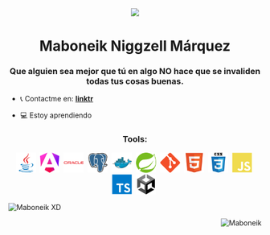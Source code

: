 <div align="center">
  <img src="https://media3.giphy.com/media/v1.Y2lkPTc5MGI3NjExaWltcGpjbTI0czJ6Nm00ZGpoYjZjMTQxdmN5djRmdml2NTF5Y2FvcSZlcD12MV9pbnRlcm5hbF9naWZfYnlfaWQmY3Q9Zw/xUA7bdpLxQhsSQdyog/giphy.gif" width="200" />
   <h1 align="center">Maboneik Niggzell Márquez</h1>
    <h3> Que alguien sea mejor que tú en algo NO hace que se invaliden todas tus cosas buenas.</h3>
</div>

- 📞 Contactme en:  **[linktr](https://linktr.ee/Maboneik)**

- 💻 Estoy aprendiendo

<div align="center">
    <h3>Tools:</h3>
    <div align="center">
        <img src="https://github.com/devicons/devicon/blob/6910f0503efdd315c8f9b858234310c06e04d9c0/icons/java/java-original.svg#L1" title="Java" alt="Java" width="40" height="40"/>&nbsp;
               <img src="https://github.com/devicons/devicon/blob/ca28c779441053191ff11710fe24a9e6c23690d6/icons/angular/angular-original.svg" title="Angular" alt="Angular" width="40" height="40"/>&nbsp;
              <img src="https://github.com/devicons/devicon/blob/ca28c779441053191ff11710fe24a9e6c23690d6/icons/oracle/oracle-original.svg" title="Oracle"  alt="Oracle" width="40" height="40"/>&nbsp;
        <img src="https://github.com/devicons/devicon/blob/master/icons/postgresql/postgresql-original.svg" title="MySQL"  alt="MySQL" width="40" height="40"/>&nbsp;
      <img src="https://github.com/devicons/devicon/blob/6910f0503efdd315c8f9b858234310c06e04d9c0/icons/docker/docker-original.svg"  title="Docker" alt="Docker" width="40" height="40"/>&nbsp;
      <img src="https://github.com/devicons/devicon/blob/ca28c779441053191ff11710fe24a9e6c23690d6/icons/spring/spring-original.svg" title="Spring" **alt="Spring" width="40"      height="40"/>&nbsp;
        <img src="https://github.com/devicons/devicon/blob/master/icons/git/git-original.svg" title="Git" **alt="Git" width="40" height="40"/>&nbsp;
        <img src="https://github.com/devicons/devicon/blob/master/icons/html5/html5-original.svg" title="HTML" **alt="HTML" width="40" height="40"/>&nbsp;
        <img src="https://github.com/devicons/devicon/blob/master/icons/css3/css3-original-wordmark.svg" title="CSS" **alt="CSS" width="40" height="40"/>&nbsp;
        <img src="https://github.com/devicons/devicon/blob/master/icons/javascript/javascript-plain.svg" title="Javascript" **alt="Javascript" width="40" height="40"/>&nbsp;
        <img src="https://github.com/devicons/devicon/blob/master/icons/typescript/typescript-original.svg" title="Typescript" **alt="Typescript" width="40" height="40"/>&nbsp;
      <img src="https://github.com/devicons/devicon/blob/master/icons/unity/unity-original.svg" title="Unity" **alt="Unity" width="40" height="40"/>&nbsp;
      </div>
</div>

<div>
  <p>&nbsp;<img align="left" src="https://github-readme-stats.vercel.app/api/top-langs/?username=maboneik" alt="Maboneik XD"/></p>
  <p>&nbsp;<img align="right" src="https://github-readme-stats.vercel.app/api?username=maboneik&show_icons=true&locale=en" alt="Maboneik" /></p>
</div>
